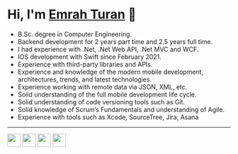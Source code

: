 # Hi, I'm [Emrah Turan](https://www.emrahturan.com.tr "Emrah Turan") 👋

* B.Sc. degree in Computer Engineering.
* Backend development for 2 years part time and 2.5 years full time.
* I had experience with .Net, .Net Web API, .Net MVC and WCF.
* IOS development with Swift since February 2021.
* Experience with third-party libraries and APIs.
* Experience and knowledge of the modern mobile development, architectures, trends, and latest technologies.
* Experience working with remote data via JSON, XML, etc.
* Solid understanding of the full mobile development life cycle.
* Solid understanding of code versioning tools such as Git.
* Solid knowledge of Scrum’s Fundamentals and understanding of Agile.
* Experience with tools such as Xcode, SourceTree, Jira, Asana

------------

<a href="https://www.linkedin.com/in/emrahturanonline/" target="blank">
<img src="https://www.emrahturan.com.tr/wp-content/uploads/linkedin_emrahturan.png" height="30" width="30" /></a>

<a href="https://emrahturan.medium.com" target="blank">
<img src="https://www.emrahturan.com.tr/wp-content/uploads/medium_emrahturan.png" height="30" width="30" /></a>

<a href="https://www.emrahturan.com.tr" target="blank">
<img src="https://www.emrahturan.com.tr/wp-content/uploads/web_emrahturan.png" height="30" width="30" /></a>

<a href="mailto:emrah.trn@outlook.com" target="blank">
<img src="https://www.emrahturan.com.tr/wp-content/uploads/email_emrahturan.png" height="30" width="30" /></a>

